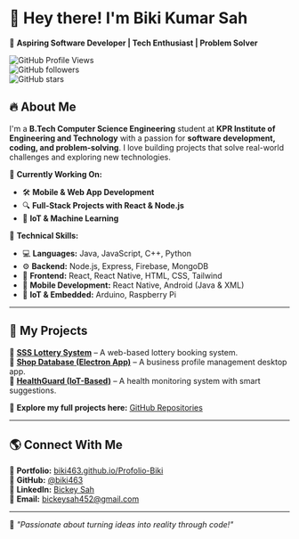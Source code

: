 # 👋 Hey there! I'm **Biki Kumar Sah**  

🚀 **Aspiring Software Developer | Tech Enthusiast | Problem Solver**  

![GitHub Profile Views](https://komarev.com/ghpvc/?username=biki463&color=blue)  
![GitHub followers](https://img.shields.io/github/followers/biki463?style=social)  
![GitHub stars](https://img.shields.io/github/stars/biki463?style=social)  

## 🔥 About Me  

I'm a **B.Tech Computer Science Engineering** student at **KPR Institute of Engineering and Technology** with a passion for **software development, coding, and problem-solving**. I love building projects that solve real-world challenges and exploring new technologies.  

🔹 **Currently Working On:**  
- 🛠 **Mobile & Web App Development**  
- 🔍 **Full-Stack Projects with React & Node.js**  
- 🤖 **IoT & Machine Learning**  

🔹 **Technical Skills:**  
- 💻 **Languages:** Java, JavaScript, C++, Python  
- ⚙️ **Backend:** Node.js, Express, Firebase, MongoDB  
- 🎨 **Frontend:** React, React Native, HTML, CSS, Tailwind  
- 📱 **Mobile Development:** React Native, Android (Java & XML)  
- 🔌 **IoT & Embedded:** Arduino, Raspberry Pi  

---

## 📌 My Projects  

🔹 **[SSS Lottery System](https://github.com/biki463/SSS-Lottery-System)** – A web-based lottery booking system.  
🔹 **[Shop Database (Electron App)](https://github.com/biki463/Shop-Database)** – A business profile management desktop app.  
🔹 **[HealthGuard (IoT-Based)](https://github.com/biki463/HealthGuard)** – A health monitoring system with smart suggestions.  

🔗 **Explore my full projects here:** [GitHub Repositories](https://github.com/biki463?tab=repositories)  

---

## 🌎 Connect With Me  

🚀 **Portfolio:** [biki463.github.io/Profolio-Biki](https://biki463.github.io/Profolio-Biki/)  
🐙 **GitHub:** [@biki463](https://github.com/biki463)  
💼 **LinkedIn:** [Bickey Sah](https://www.linkedin.com/in/bickey-sah-4bbab7231/)  
📧 **Email:** [bickeysah452@gmail.com](mailto:bickeysah452@gmail.com)  

---

🚀 _"Passionate about turning ideas into reality through code!"_  
